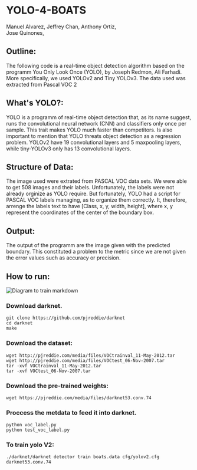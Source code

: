 # YOLO-4-BOATS

Manuel Alvarez,
Jeffrey Chan,
Anthony Ortiz,		
Jose Quinones,

## Outline:
The following code is a real-time object detection algorithm based on the programm You Only Look Once (YOLO), by Joseph Redmon, Ali Farhadi. More specifically, we used YOLOv2 and Tiny YOLOv3. The data used was extracted from Pascal VOC 2

## What's YOLO?:
YOLO is a programm of real-time object detection that, as its name suggest, runs the convolutional neural network (CNN) and classifiers only once per sample. This trait makes YOLO much faster than competitors. Is also important to mention that YOLO threats object detection as a regression problem. YOLOv2 have 19 convolutional layers and 5 maxpooling layers, while tiny-YOLOv3 only has 13 convolutional layers.

## Structure of Data:
The image used were extrated from PASCAL VOC data sets. We were able to get 508 images and their labels. Unfortunately, the labels were not already orginize as YOLO require. But fortunately, YOLO had a script for PASCAL VOC labels managing, as to organize them correctly. It, therefore, arrenge the labels text to have [Class, x, y, width, height], where x, y represent the coordinates of the center of the boundary box.

## Output:
The output of the programm are the image given with the predicted boundary. This constituted a problem to the metric since we are not given the error values such as accuracy or precision.

## How to run:

![Diagram to train markdown](https://drive.google.com/uc?id=1hI5UkgwMV6Nw-SB1E4dnfAy8Hj5kcqNI)

### Download darknet.
```{bash}
git clone https://github.com/pjreddie/darknet
cd darknet
make
```

### Download the dataset:

```{bash}
wget http://pjreddie.com/media/files/VOCtrainval_11-May-2012.tar
wget http://pjreddie.com/media/files/VOCtest_06-Nov-2007.tar
tar -xvf VOCtrainval_11-May-2012.tar
tar -xvf VOCtest_06-Nov-2007.tar
```

### Download the pre-trained weights:

```{bash}
wget https://pjreddie.com/media/files/darknet53.conv.74
```

### Proccess the metdata to feed it into darknet.

```{bash}
python voc_label.py
python test_voc_label.py
```

### To train yolo V2:

```{bash}
./darknet/darknet detector train boats.data cfg/yolov2.cfg darknet53.conv.74
```
